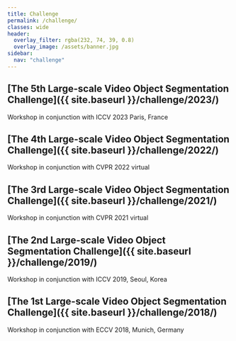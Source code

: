 ```yaml
---
title: Challenge
permalink: /challenge/
classes: wide
header:
  overlay_filter: rgba(232, 74, 39, 0.8)
  overlay_image: /assets/banner.jpg
sidebar:
  nav: "challenge"
---
```


## [The 5th Large-scale Video Object Segmentation Challenge]({{ site.baseurl }}/challenge/2023/)
Workshop in conjunction with ICCV 2023 Paris, France

## [The 4th Large-scale Video Object Segmentation Challenge]({{ site.baseurl }}/challenge/2022/)
Workshop in conjunction with CVPR 2022 virtual

## [The 3rd Large-scale Video Object Segmentation Challenge]({{ site.baseurl }}/challenge/2021/)
Workshop in conjunction with CVPR 2021 virtual

## [The 2nd Large-scale Video Object Segmentation Challenge]({{ site.baseurl }}/challenge/2019/)
Workshop in conjunction with ICCV 2019, Seoul, Korea

## [The 1st Large-scale Video Object Segmentation Challenge]({{ site.baseurl }}/challenge/2018/)
Workshop in conjunction with ECCV 2018, Munich, Germany